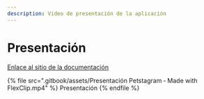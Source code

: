 ```yaml
---
description: Video de presentación de la aplicación
---
```


# Presentación

[Enlace al sitio de la documentación](https://eloy2004s-organization.gitbook.io/petstagram)

{% file src=".gitbook/assets/Presentación Petstagram ‑ Made with FlexClip.mp4" %}
Presentación
{% endfile %}
